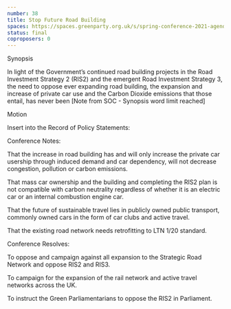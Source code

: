 ```yaml
---
number: 38
title: Stop Future Road Building
spaces: https://spaces.greenparty.org.uk/s/spring-conference-2021-agenda-forum2/?contentId=78603
status: final
coproposers: 0
---
```

Synopsis


In light of the Government’s continued road building projects in the Road Investment Strategy 2 (RIS2) and the emergent Road Investment Strategy 3, the need to oppose ever expanding road building, the expansion and increase of private car use and the Carbon Dioxide emissions that those entail, has never been [Note from SOC - Synopsis word limit reached]


Motion


Insert into the Record of Policy Statements:


Conference Notes:


That the increase in road building has and will only increase the private car usership through induced demand and car dependency, will not decrease congestion, pollution or carbon emissions.


That mass car ownership and the building and completing the RIS2 plan is not compatible with carbon neutrality regardless of whether it is an electric car or an internal combustion engine car.


That the future of sustainable travel lies in publicly owned public transport, commonly owned cars in the form of car clubs and active travel.


That the existing road network needs retrofitting to LTN 1/20 standard.


Conference Resolves:


To oppose and campaign against all expansion to the Strategic Road Network and oppose RIS2 and RIS3.


To campaign for the expansion of the rail network and active travel networks across the UK.


To instruct the Green Parliamentarians to oppose the RIS2 in Parliament.

